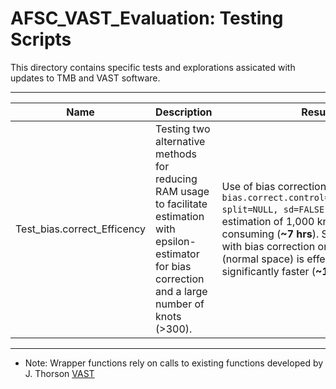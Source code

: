 # AFSC_VAST_Evaluation: Testing Scripts

This directory contains specific tests and explorations assicated with updates to TMB and VAST software. 

***

Name                            | Description | Result
--------------------------------|-------------|------------------------
Test_bias.correct_Efficency     | Testing two alternative methods for reducing RAM usage to facilitate estimation with epsilon-estimator for bias correction and a large number of knots (>300). | Use of bias correction control options `bias.correct.control=list(nsplit=200, split=NULL, sd=FALSE)` allows estimation of 1,000 knots, but is time consuming (**~7 hrs**). Specifying model with bias correction only for the index (normal space) is effective and significantly faster (**~1.5 hrs**).

***

*	Note: Wrapper functions rely on calls to existing functions developed by J. Thorson [VAST](https://github.com/James-Thorson/VAST)